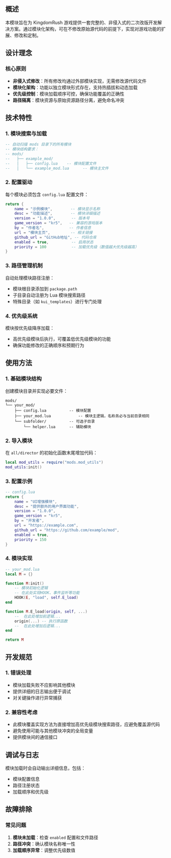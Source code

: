 ## 概述

本模块旨在为 KingdomRush 游戏提供一套完整的、非侵入式的二次改版开发解决方案。通过模块化架构，可在不修改原始源代码的前提下，实现对游戏功能的扩展、修改和定制。

## 设计理念

### 核心原则
- **非侵入式修改**：所有修改均通过外部模块实现，无需修改源代码文件
- **模块化架构**：功能以独立模块形式存在，支持热插拔和动态加载
- **优先级控制**：模块加载顺序可控，确保功能覆盖的正确性
- **路径隔离**：模块资源与原始资源路径分离，避免命名冲突

## 技术特性

### 1. 模块搜索与加载
```lua
-- 自动扫描 mods 目录下的所有模块
-- 模块结构要求：
-- mods/
--   ├── example_mod/
--   │   ├── config.lua    -- 模块配置文件
--   │   └── example_mod.lua      -- 模块主文件
```

### 2. 配置驱动
每个模块必须包含 `config.lua` 配置文件：
```lua
return {
    name = "示例模块",        -- 模块显示名称
    desc = "功能描述",        -- 模块详细描述
    version = "1.0.0",       -- 版本号
    game_version = "kr5",	-- 兼容的游戏版本
    by = "作者名",           -- 作者信息
    url = "模块主页",         -- 相关链接
    github_url = "GitHub地址", -- 代码仓库
    enabled = true,          -- 启用状态
    priority = 100           -- 加载优先级（数值越大优先级越高）
}
```

### 3. 路径管理机制
自动处理模块路径注册：
- 模块根目录添加到 `package.path`
- 子目录自动注册为 Lua 模块搜索路径
- 特殊目录（如 `kui_templates`）进行专门处理

### 4. 优先级系统
模块按优先级降序加载：
- 高优先级模块后执行，可覆盖低优先级模块的功能
- 确保功能修改的正确顺序和预期行为

## 使用方法

### 1. 基础模块结构
创建模块目录并实现必要文件：

```
mods/
└── your_mod/
    ├── config.lua          -- 模块配置
    ├── your_mod.lua            -- 模块主逻辑，名称务必与当前目录相同
    └── subfolder/          -- 可选子目录
        └── helper.lua      -- 辅助模块
```

### 2. 导入模块
在 `all/director` 的初始化函数末尾增加代码：
```lua
local mod_utils = require("mods.mod_utils")
mod_utils:init()
```

### 3. 配置示例
```lua
-- config.lua
return {
    name = "UI增强模块",
    desc = "提供额外的用户界面功能",
    version = "1.0.0",
    game_version = "kr5",
    by = "开发者",
    url = "https://example.com",
    github_url = "https://github.com/example/mod",
    enabled = true,
    priority = 150
}
```

### 4. 模块实现
```lua
-- your_mod.lua
local M = {}

function M:init()
    -- 模块初始化逻辑
    -- 在此处实现HOOK、事件监听等功能
    HOOK(E, "load", self.E_load)
end

function M.E_load(origin, self, ...)
	--	在此处增加前逻辑...
	origin(...)	-- 执行原函数
	--	在此处增加后逻辑...
end

return M
```

## 开发规范

### 1. 错误处理
- 模块加载失败不应影响其他模块
- 提供详细的日志输出便于调试
- 对关键操作进行异常捕获

### 2. 兼容性考虑
- 此模块覆盖实现方法为直接增加高优先级模块搜索路径，应避免覆盖源代码
- 避免使用可能与其他模块冲突的全局变量
- 提供模块间的通信接口

## 调试与日志
模块加载时会自动输出详细信息，包括：
- 模块配置信息
- 路径注册状态
- 加载顺序和优先级

## 故障排除

### 常见问题
1. **模块未加载**：检查 `enabled` 配置和文件路径
2. **路径冲突**：确认模块名称唯一性
3. **加载顺序异常**：调整优先级数值

